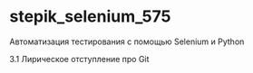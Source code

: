# stepik_selenium_575
Автоматизация тестирования с помощью Selenium и Python

3.1 Лирическое отступление про Git
